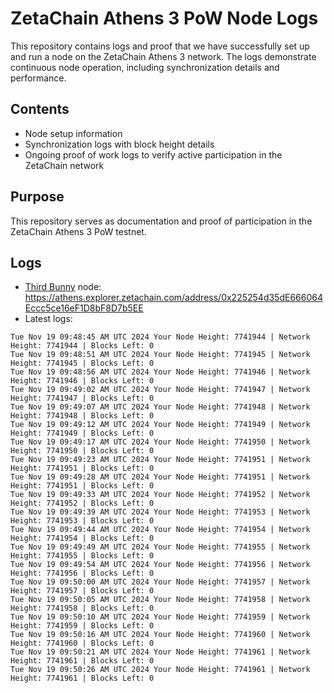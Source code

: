 # ZetaChain Athens 3 PoW Node Logs
This repository contains logs and proof that we have successfully set up and run a node on the ZetaChain Athens 3 network. The logs demonstrate continuous node operation, including synchronization details and performance.

## Contents
- Node setup information
- Synchronization logs with block height details
- Ongoing proof of work logs to verify active participation in the ZetaChain network

## Purpose
This repository serves as documentation and proof of participation in the ZetaChain Athens 3 PoW testnet.

## Logs

- [Third Bunny](https://thirdbunny.xyz/) node: https://athens.explorer.zetachain.com/address/0x225254d35dE666064Eccc5ce16eF1D8bF8D7b5EE
- Latest logs:
```
Tue Nov 19 09:48:45 AM UTC 2024 Your Node Height: 7741944 | Network Height: 7741944 | Blocks Left: 0
Tue Nov 19 09:48:51 AM UTC 2024 Your Node Height: 7741945 | Network Height: 7741945 | Blocks Left: 0
Tue Nov 19 09:48:56 AM UTC 2024 Your Node Height: 7741946 | Network Height: 7741946 | Blocks Left: 0
Tue Nov 19 09:49:02 AM UTC 2024 Your Node Height: 7741947 | Network Height: 7741947 | Blocks Left: 0
Tue Nov 19 09:49:07 AM UTC 2024 Your Node Height: 7741948 | Network Height: 7741948 | Blocks Left: 0
Tue Nov 19 09:49:12 AM UTC 2024 Your Node Height: 7741949 | Network Height: 7741949 | Blocks Left: 0
Tue Nov 19 09:49:17 AM UTC 2024 Your Node Height: 7741950 | Network Height: 7741950 | Blocks Left: 0
Tue Nov 19 09:49:23 AM UTC 2024 Your Node Height: 7741951 | Network Height: 7741951 | Blocks Left: 0
Tue Nov 19 09:49:28 AM UTC 2024 Your Node Height: 7741951 | Network Height: 7741951 | Blocks Left: 0
Tue Nov 19 09:49:33 AM UTC 2024 Your Node Height: 7741952 | Network Height: 7741952 | Blocks Left: 0
Tue Nov 19 09:49:39 AM UTC 2024 Your Node Height: 7741953 | Network Height: 7741953 | Blocks Left: 0
Tue Nov 19 09:49:44 AM UTC 2024 Your Node Height: 7741954 | Network Height: 7741954 | Blocks Left: 0
Tue Nov 19 09:49:49 AM UTC 2024 Your Node Height: 7741955 | Network Height: 7741955 | Blocks Left: 0
Tue Nov 19 09:49:54 AM UTC 2024 Your Node Height: 7741956 | Network Height: 7741956 | Blocks Left: 0
Tue Nov 19 09:50:00 AM UTC 2024 Your Node Height: 7741957 | Network Height: 7741957 | Blocks Left: 0
Tue Nov 19 09:50:05 AM UTC 2024 Your Node Height: 7741958 | Network Height: 7741958 | Blocks Left: 0
Tue Nov 19 09:50:10 AM UTC 2024 Your Node Height: 7741959 | Network Height: 7741959 | Blocks Left: 0
Tue Nov 19 09:50:16 AM UTC 2024 Your Node Height: 7741960 | Network Height: 7741960 | Blocks Left: 0
Tue Nov 19 09:50:21 AM UTC 2024 Your Node Height: 7741961 | Network Height: 7741961 | Blocks Left: 0
Tue Nov 19 09:50:26 AM UTC 2024 Your Node Height: 7741961 | Network Height: 7741961 | Blocks Left: 0
```
